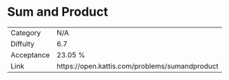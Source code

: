 # Sum and Product

<table>
    <tr>
        <td>Category</td>
        <td>N/A</td>
    </tr>
    <tr>
        <td>Diffulty</td>
        <td>6.7</td>
    </tr>
    <tr>
        <td>Acceptance</td>
        <td>23.05 %</td>
    </tr>
    <tr>
        <td>Link</td>
        <td>https://open.kattis.com/problems/sumandproduct</td>
    </tr>
</table>